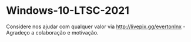# Windows-10-LTSC-2021
Considere nos ajudar com qualquer valor via http://livepix.gg/evertonlnx - Agradeço a colaboração e motivação.
